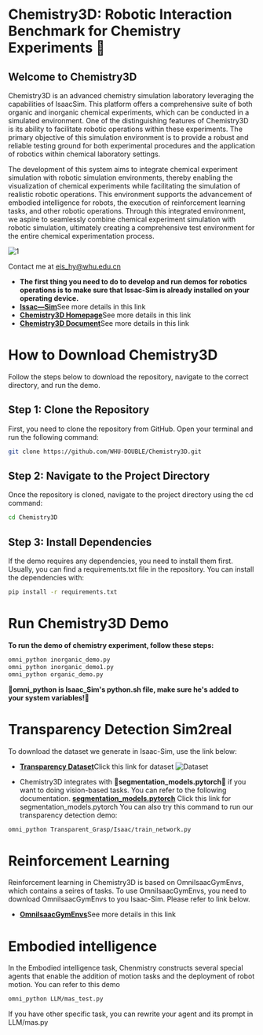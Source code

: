 # Chemistry3D: Robotic Interaction Benchmark for Chemistry Experiments 🧪
## Welcome to Chemistry3D
Chemistry3D is an advanced chemistry simulation laboratory leveraging the capabilities of IsaacSim. This platform offers a comprehensive suite of both organic and inorganic chemical experiments, which can be conducted in a simulated environment. One of the distinguishing features of Chemistry3D is its ability to facilitate robotic operations within these experiments. The primary objective of this simulation environment is to provide a robust and reliable testing ground for both experimental procedures and the application of robotics within chemical laboratory settings.

The development of this system aims to integrate chemical experiment simulation with robotic simulation environments, thereby enabling the visualization of chemical experiments while facilitating the simulation of realistic robotic operations. This environment supports the advancement of embodied intelligence for robots, the execution of reinforcement learning tasks, and other robotic operations. Through this integrated environment, we aspire to seamlessly combine chemical experiment simulation with robotic simulation, ultimately creating a comprehensive test environment for the entire chemical experimentation process.

![1](https://github.com/WHU-DOUBLE/Chemistry3D/assets/106065071/06e68194-f25d-4b9a-8688-0222beef818a)

Contact me at eis_hy@whu.edu.cn

* **The first thing you need to do to develop and run demos for robotics operations is to make sure that Issac-Sim is already installed on your operating device.**
* [**Issac—Sim**](https://docs.omniverse.nvidia.com/isaacsim/latest/index.html)See more details in this link
* [**Chemistry3D Homepage**](https://www.omni-chemistry.com/#/)See more details in this link
* [**Chemistry3D Document**](https://www.omni-chemistry.com/#/)See more details in this link

# How to Download Chemistry3D

Follow the steps below to download the repository, navigate to the correct directory, and run the demo.

## Step 1: Clone the Repository

First, you need to clone the repository from GitHub. Open your terminal and run the following command:

```bash
git clone https://github.com/WHU-DOUBLE/Chemistry3D.git
```

## Step 2: Navigate to the Project Directory

Once the repository is cloned, navigate to the project directory using the cd command:

```bash
cd Chemistry3D
```

## Step 3: Install Dependencies

If the demo requires any dependencies, you need to install them first. Usually, you can find a requirements.txt file in the repository. You can install the dependencies with:

```bash
pip install -r requirements.txt
```

# Run Chemistry3D Demo
**To run the demo of chemistry experiment, follow these steps:**

```bash
omni_python inorganic_demo.py
omni_python inorganic_demo1.py
omni_python organic_demo.py
```
**:rocket:omni_python is Isaac_Sim's python.sh file, make sure he's added to your system variables!:rocket:**

# Transparency Detection Sim2real
To download the dataset we generate in Isaac-Sim, use the link below:
* [**Transparency Dataset**](https://www.omni-chemistry.com/#/)Click this link for dataset
![Dataset](https://github.com/WHU-DOUBLE/Chemistry3D/assets/106065071/49166b9a-662f-4063-86dd-8bc39a2f5453)

* Chemistry3D integrates with **:rocket:segmentation_models.pytorch:rocket:** if you want to doing vision-based tasks. You can refer to the following documentation.
 [**segmentation_models.pytorch**](https://github.com/qubvel/segmentation_models.pytorch) Click this link for segmentation_models.pytorch
You can also try this command to run our transparency detection demo:
```bash
omni_python Transparent_Grasp/Isaac/train_network.py
```

# Reinforcement Learning
Reinforcement learning in Chemistry3D is based on OmniIsaacGymEnvs, which contains a seires of tasks. To use OmniIsaacGymEnvs, you need to download OmniIsaacGymEnvs to you Isaac-Sim. Please refer to link below.
* [**OmniIsaacGymEnvs**](https://github.com/NVIDIA-Omniverse/OmniIsaacGymEnvs)See more details in this link

# Embodied intelligence
In the Embodied intelligence task, Chenmistry constructs several special agents that enable the addition of motion tasks and the deployment of robot motion. You can refer to this demo
```bash
omni_python LLM/mas_test.py
```
If you have other specific task, you can rewrite your agent and its prompt in LLM/mas.py
